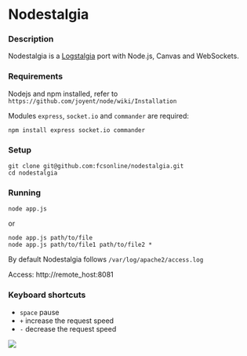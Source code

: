 Nodestalgia
===

### Description
Nodestalgia is a [Logstalgia](http://code.google.com/p/logstalgia/) port with Node.js, Canvas and WebSockets.

### Requirements
Nodejs and npm installed, refer to `https://github.com/joyent/node/wiki/Installation`

Modules `express`, `socket.io` and `commander` are required:

    npm install express socket.io commander

### Setup
    git clone git@github.com:fcsonline/nodestalgia.git
    cd nodestalgia

### Running

    node app.js
or

    node app.js path/to/file
    node app.js path/to/file1 path/to/file2 *

By default Nodestalgia follows `/var/log/apache2/access.log`

Access:
    http://remote_host:8081

### Keyboard shortcuts
* `space` pause
* `+` increase the request speed
* `-` decrease the request speed

![](http://fcsonline.github.com/nodestalgia/img/screenshot1.png)

